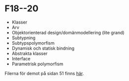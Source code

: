 # F18--20

* Klasser
* Arv
* Objektorienterad design/domänmodellering (lite grand)
* Subtypning
* Subtypspolymorfism
* Dynamisk och statisk bindning
* Abstrakta klasser
* Interface
* Parametrisk polymorfism

Filerna för demot på sidan 51 finns [här](Demo.java).
